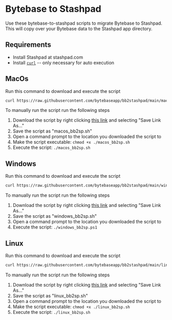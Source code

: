 # Bytebase to Stashpad

Use these bytebase-to-stashpad scripts to migrate Bytebase to Stashpad. This will copy over your Bytebase data to the Stashpad app directory.

## Requirements

- Install Stashpad at stashpad.com
- Install [`curl`](https://curl.se/download.html) -- only necessary for auto execution

## MacOs

Run this command to download and execute the script

```bash
curl https://raw.githubusercontent.com/bytebaseapp/bb2stashpad/main/macos_bb2sp.sh > macos_bb2sp.sh && chmod +x ./macos_bb2sp.sh && ./macos_bb2sp.sh
```

To manually run the script run the following steps

1. Download the script by right clicking [this link](https://raw.githubusercontent.com/bytebaseapp/bb2stashpad/main/macos_bb2sp.sh) and selecting "Save Link As..."
2. Save the script as "macos_bb2sp.sh"
3. Open a command prompt to the location you downloaded the script to
4. Make the script executable: `chmod +x ./macos_bb2sp.sh`
5. Execute the script: `./macos_bb2sp.sh`

## Windows

Run this command to download and execute the script

```bash
curl https://raw.githubusercontent.com/bytebaseapp/bb2stashpad/main/windows_bb2sp.ps1 > windows_bb2sp.ps1 && ./windows_bb2sp.ps1
```

To manually run the script run the following steps

1. Download the script by right clicking [this link](https://raw.githubusercontent.com/bytebaseapp/bb2stashpad/main/windows_bb2sp.sh) and selecting "Save Link As..."
2. Save the script as "windows_bb2sp.sh"
3. Open a command prompt to the location you downloaded the script to
4. Execute the script: `./windows_bb2sp.ps1`

## Linux

Run this command to download and execute the script

```bash
curl https://raw.githubusercontent.com/bytebaseapp/bb2stashpad/main/linux_bb2sp.sh > linux_bb2sp.sh && chmod +x ./linux_bb2sp.sh && ./linux_bb2sp.sh
```

To manually run the script run the following steps

1. Download the script by right clicking [this link](https://raw.githubusercontent.com/bytebaseapp/bb2stashpad/main/linux_bb2sp.sh) and selecting "Save Link As..."
2. Save the script as "linux_bb2sp.sh"
3. Open a command prompt to the location you downloaded the script to
4. Make the script executable: `chmod +x ./linux_bb2sp.sh`
5. Execute the script: `./linux_bb2sp.sh`
